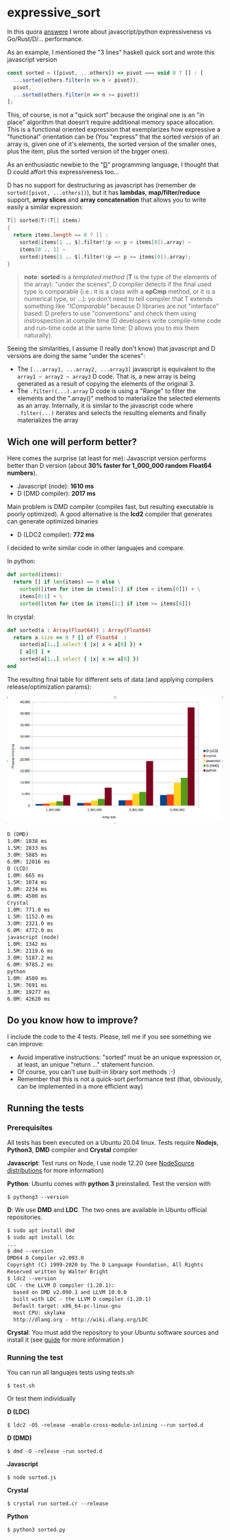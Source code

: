 # expressive_sort

In this quora [answere](https://es.quora.com/Por-qu%C3%A9-la-mayor%C3%ADa-de-los-desarrolladores-estudian-solo-lenguajes-muy-simples-como-JavaScript-y-Python-en-lugar-de-aprender-un-lenguaje-verdadero-como-C-2/answer/Antonio-Cabrera-52) I wrote about javascript/python expressiveness vs Go/Rust/D/... performance.

As an example, I mentioned the "3 lines" haskell quick sort and wrote this javascript version

```javascript
const sorted = ([pivot, ...others]) => pivot === void 0 ? [] : [
  ...sorted(others.filter(n => n < pivot)),
  pivot,
  ...sorted(others.filter(n => n >= pivot))
];
```

This, of course, is not a "quick sort" because the original one is an "in place" algorithm that doesn't require additional memory space allocation.  This is a functional oriented expression that exemplarizes how expressive a "functional" orientation can be (You "express" that the sorted version of an array is, given one of it's elements, the sorted version of the smaller ones, plus the item, plus the sorted version of the bigger ones).

As an enthusiastic newbie to the "[D](https://dlang.org)" programming language, I thought that D could affort this expressiveness too...

D has no support for destructuring as javascript has (remember de ```sorted([pivot, ...others])```), but it has **lambdas**, **map/filter/reduce** support, **array slices** and **array concatenation** that allows you to write easily a similar expression:

```d
T[] sorted(T)(T[] items)
{
  return items.length == 0 ? [] : 
    sorted(items[1 .. $].filter!(p => p < items[0]).array) ~ 
    items[0 .. 1] ~ 
    sorted(items[1 .. $].filter!(p => p >= items[0]).array);
}
```

> **note**: **sorted** is a *templated method* (**T** is the type of the elements of the array): "under the scenes", D compiler detects if the final used type is comparable (i.e.:  it is a class with a **opCmp** method, or it is a numerical type, or ...):  yo don't need to tell compiler that T extends something like *"IComparable"* because D libraries are not "interface" based:  D prefers to use "conventions" and check them using instrospection at compile time (D developers write compile-time code and run-time code at the same time:  D allows you to mix them naturally).

Seeing the similarities, I assume (I really don't know) that javascript and D versions are doing the same "under the scenes":

* The ```[...array1, ...array2, ...array3]``` javascript is equivalent to the ```array1 ~ array2 ~ array3``` D code.  That is, a new array is being generated as a result of copying the elements of the original 3.
* The ```.filter!(...).array``` D code is using a "Range" to filter the elements and the ".array()" method to materialize the selected elements as an array.  Internally, it is similar to the javascript code where ```.filter(...)``` iterates and selects the resulting elements and finally materializes the array

## Wich one will perform better?

Here comes the surprise (at least for me):  Javascript version performs better than D version (about **30% faster for 1_000_000 random Float64 numbers**).

* Javascript (node):  **1610 ms**
* D (DMD compiler):  **2017 ms**

Main problem is DMD compiler (compiles fast, but resulting executable is poorly optimized).  A good alternative is the **lcd2** compiler that generates can generate optimized binaries

* D (LDC2 compiler):  **772 ms**

I decided to write similar code in other languajes and compare.

In python:

```python
def sorted(items):
  return [] if len(items) == 0 else \
    sorted([item for item in items[1:] if item < items[0]]) + \
    items[0:1] + \
    sorted([item for item in items[1:] if item >= items[0]])
```

In crystal:

```ruby
def sorted(a : Array(Float64)) : Array(Float64)
  return a.size == 0 ? [] of Float64  :
    sorted(a[1..].select { |x| x < a[0] }) +
    [ a[0] ] +
    sorted(a[1..].select { |x| x >= a[0] })
end
```

The resulting final table for different sets of data (and applying compilers release/optimization params):

![Process time](assets/process_time_graph.png)

```
D (DMD)
1.0M: 1838 ms
1.5M: 2833 ms
3.0M: 5885 ms
6.0M: 12016 ms
D (LCD)
1.0M: 665 ms
1.5M: 1074 ms
3.0M: 2234 ms
6.0M: 4500 ms
Crystal
1.0M: 771.0 ms
1.5M: 1152.0 ms
3.0M: 2321.0 ms
6.0M: 4772.0 ms
javascript (node)
1.0M: 1342 ms
1.5M: 2119.6 ms
3.0M: 5187.2 ms
6.0M: 9785.2 ms
python
1.0M: 4509 ms
1.5M: 7691 ms
3.0M: 19277 ms
6.0M: 42620 ms

```

## Do you know how to improve?

I include the code to the 4 tests.  Please, tell me if you see something we can improve:

* Avoid imperative instructions:  "sorted" must be an unique expression or, at least, an unique "return ..." statement funcion.
* Of course, you can't use built-in library sort methods :-)
* Remember that this is not a quick-sort performance test (that, obviously, can be implemented in a more efficient way)

## Running the tests

### Prerequisites

All tests has been executed on a Ubuntu 20.04 linux.
Tests require **Nodejs**, **Python3**, **DMD** compiler and **Crystal** compiler

**Javascript**:  Test runs on Node, I use node 12.20 (see [NodeSource distributions](https://github.com/nodesource/distributions/blob/master/README.md) for more information)

**Python**:  Ubuntu comes with **python 3** preinstalled.  Test the version with

```shell
$ pythong3 --version
```

**D**:  We use **DMD** and **LDC**. The two ones are available in Ubuntu official repositories.

```shell
$ sudo apt install dmd
$ sudo apt install ldc
...
$ dmd --version
DMD64 D Compiler v2.093.0
Copyright (C) 1999-2020 by The D Language Foundation, All Rights Reserved written by Walter Bright
$ ldc2 --version
LDC - the LLVM D compiler (1.20.1):
  based on DMD v2.090.1 and LLVM 10.0.0
  built with LDC - the LLVM D compiler (1.20.1)
  Default target: x86_64-pc-linux-gnu
  Host CPU: skylake
  http://dlang.org - http://wiki.dlang.org/LDC
```

**Crystal**: You must add the repository to your Ubuntu software sources and install it  (see [guide](https://crystal-lang.org/install/on_ubuntu/) for more information )

### Running the test

You can run all languajes tests using tests.sh

```shell
$ test.sh
```

Or test them individually

**D (LDC)**

```shell
$ ldc2 -O5 -release -enable-cross-module-inlining --run sorted.d 
```

**D (DMD)**

```shell
$ dmd -O -release -run sorted.d
```

**Javascript**

```shell
$ node sorted.js
```

**Crystal**

```shell
$ crystal run sorted.cr --release
```

**Python**

```shell
$ python3 sorted.py
```
